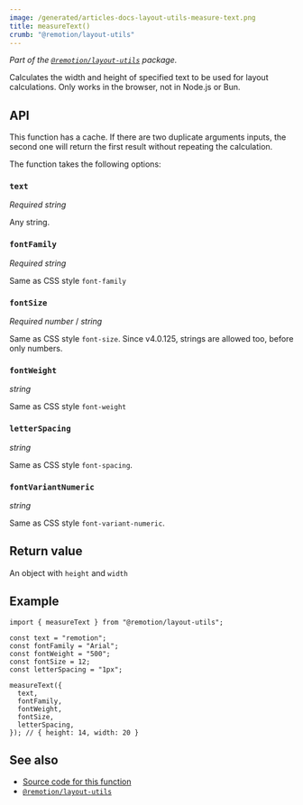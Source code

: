 ```yaml
---
image: /generated/articles-docs-layout-utils-measure-text.png
title: measureText()
crumb: "@remotion/layout-utils"
---
```


_Part of the [`@remotion/layout-utils`](/docs/layout-utils) package._

Calculates the width and height of specified text to be used for layout calculations. Only works in the browser, not in Node.js or Bun.

## API

This function has a cache. If there are two duplicate arguments inputs, the second one will return the first result without repeating the calculation.

The function takes the following options:

### `text`

_Required_ _string_

Any string.

### `fontFamily`

_Required_ _string_

Same as CSS style `font-family`

### `fontSize`

_Required_ _number_ / _string_

Same as CSS style `font-size`. Since v4.0.125, strings are allowed too, before only numbers.

### `fontWeight`

_string_

Same as CSS style `font-weight`

### `letterSpacing`

_string_

Same as CSS style `font-spacing`.

### `fontVariantNumeric`<AvailableFrom v="4.0.57"/>

_string_

Same as CSS style `font-variant-numeric`.

## Return value

An object with `height` and `width`

## Example

```tsx twoslash
import { measureText } from "@remotion/layout-utils";

const text = "remotion";
const fontFamily = "Arial";
const fontWeight = "500";
const fontSize = 12;
const letterSpacing = "1px";

measureText({
  text,
  fontFamily,
  fontWeight,
  fontSize,
  letterSpacing,
}); // { height: 14, width: 20 }
```

## See also

- [Source code for this function](https://github.com/remotion-dev/remotion/blob/main/packages/layout-utils/src/layouts/measure-text.ts)
- [`@remotion/layout-utils`](/docs/layout-utils)
